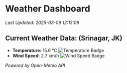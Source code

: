 
# Weather Dashboard

_Last Updated: 2025-03-09 12:13:09_

## Current Weather Data: (Srinagar, JK)
- **Temperature:** 15.6 °C ![Temperature Badge](https://img.shields.io/badge/Temperature-Low%20Temp-blue)
- **Wind Speed:** 2.7 km/h ![Wind Speed Badge](https://img.shields.io/badge/Wind%20Speed-Light%20Wind-blue)

*Powered by Open-Meteo API*
